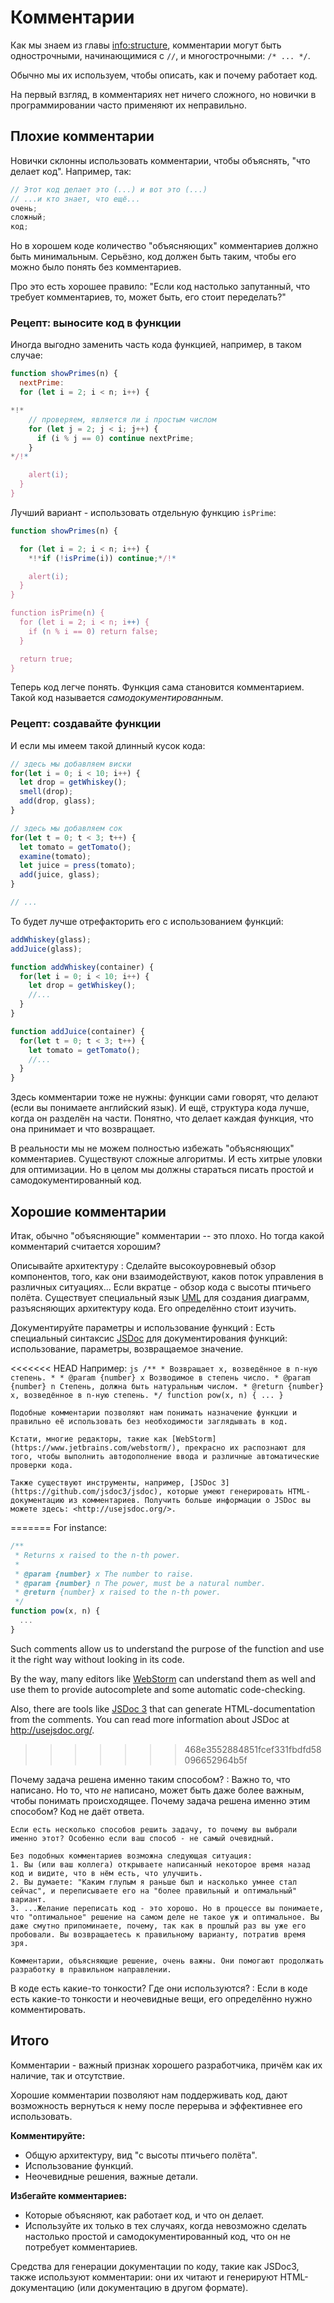 # Комментарии

Как мы знаем из главы <info:structure>, комментарии могут быть однострочными, начинающимися с `//`, и многострочными: `/* ... */`.

Обычно мы их используем, чтобы описать, как и почему работает код.

На первый взгляд, в комментариях нет ничего сложного, но новички в программировании часто применяют их неправильно.

## Плохие комментарии

Новички склонны использовать комментарии, чтобы объяснять, "что делает код". Например, так:

```js
// Этот код делает это (...) и вот это (...)
// ...и кто знает, что ещё...
очень;
сложный;
код;
```

Но в хорошем коде количество "объясняющих" комментариев должно быть минимальным. Серьёзно, код должен быть таким, чтобы его можно было понять без комментариев.

Про это есть хорошее правило: "Если код настолько запутанный, что требует комментариев, то, может быть, его стоит переделать?"

### Рецепт: выносите код в функции

Иногда выгодно заменить часть кода функцией, например, в таком случае:

```js
function showPrimes(n) {
  nextPrime:
  for (let i = 2; i < n; i++) {

*!*
    // проверяем, является ли i простым числом
    for (let j = 2; j < i; j++) {
      if (i % j == 0) continue nextPrime;
    }
*/!*

    alert(i);
  }
}
```

Лучший вариант - использовать отдельную функцию `isPrime`:


```js
function showPrimes(n) {

  for (let i = 2; i < n; i++) {
    *!*if (!isPrime(i)) continue;*/!*

    alert(i);  
  }
}

function isPrime(n) {
  for (let i = 2; i < n; i++) {
    if (n % i == 0) return false;
  }

  return true;
}
```

Теперь код легче понять. Функция сама становится комментарием. Такой код называется *самодокументированным*.

### Рецепт: создавайте функции

И если мы имеем такой длинный кусок кода:

```js
// здесь мы добавляем виски
for(let i = 0; i < 10; i++) {
  let drop = getWhiskey();
  smell(drop);
  add(drop, glass);
}

// здесь мы добавляем сок
for(let t = 0; t < 3; t++) {
  let tomato = getTomato();
  examine(tomato);
  let juice = press(tomato);
  add(juice, glass);
}

// ...
```

То будет лучше отрефакторить его с использованием функций:

```js
addWhiskey(glass);
addJuice(glass);

function addWhiskey(container) {
  for(let i = 0; i < 10; i++) {
    let drop = getWhiskey();
    //...
  }
}

function addJuice(container) {
  for(let t = 0; t < 3; t++) {
    let tomato = getTomato();
    //...
  }
}
```

Здесь комментарии тоже не нужны: функции сами говорят, что делают (если вы понимаете английский язык). И ещё, структура кода лучше, когда он разделён на части. Понятно, что делает каждая функция, что она принимает и что возвращает.

В реальности мы не можем полностью избежать "объясняющих" комментариев. Существуют сложные алгоритмы. И есть хитрые уловки для оптимизации. Но в целом мы должны стараться писать простой и самодокументированный код.

## Хорошие комментарии

Итак, обычно "объясняющие" комментарии -- это плохо. Но тогда какой комментарий считается хорошим?

Описывайте архитектуру
: Сделайте высокоуровневый обзор компонентов, того, как они взаимодействуют, каков поток управления в различных ситуациях... Если вкратце - обзор кода с высоты птичьего полёта. Существует специальный язык [UML](https://ru.wikipedia.org/wiki/UML) для создания диаграмм, разъясняющих архитектуру кода. Его определённо стоит изучить.

Документируйте параметры и использование функций
: Есть специальный синтаксис [JSDoc](https://ru.wikipedia.org/wiki/JSDoc) для документирования функций: использование, параметры, возвращаемое значение.

<<<<<<< HEAD
    Например:
    ```js
    /**
     * Возвращает x, возведённое в n-ную степень.
     *
     * @param {number} x Возводимое в степень число.
     * @param {number} n Степень, должна быть натуральным числом.
     * @return {number} x, возведённое в n-ную степень.
     */
    function pow(x, n) {
      ...
    }
    ```

    Подобные комментарии позволяют нам понимать назначение функции и правильно её использовать без необходимости заглядывать в код.

    Кстати, многие редакторы, такие как [WebStorm](https://www.jetbrains.com/webstorm/), прекрасно их распознают для того, чтобы выполнить автодополнение ввода и различные автоматические проверки кода.

    Также существуют инструменты, например, [JSDoc 3](https://github.com/jsdoc3/jsdoc), которые умеют генерировать HTML-документацию из комментариев. Получить больше информации о JSDoc вы можете здесь: <http://usejsdoc.org/>.
=======
For instance:
```js
/**
 * Returns x raised to the n-th power.
 *
 * @param {number} x The number to raise.
 * @param {number} n The power, must be a natural number.
 * @return {number} x raised to the n-th power.
 */
function pow(x, n) {
  ...
}
```

Such comments allow us to understand the purpose of the function and use it the right way without looking in its code.

By the way, many editors like [WebStorm](https://www.jetbrains.com/webstorm/) can understand them as well and use them to provide autocomplete and some automatic code-checking.

Also, there are tools like [JSDoc 3](https://github.com/jsdoc3/jsdoc) that can generate HTML-documentation from the comments. You can read more information about JSDoc at <http://usejsdoc.org/>.
>>>>>>> 468e3552884851fcef331fbdfd58096652964b5f

Почему задача решена именно таким способом?
: Важно то, что написано. Но то, что *не* написано, может быть даже более важным, чтобы понимать происходящее. Почему задача решена именно этим способом? Код не даёт ответа.

    Если есть несколько способов решить задачу, то почему вы выбрали именно этот? Особенно если ваш способ - не самый очевидный.

    Без подобных комментариев возможна следующая ситуация:
    1. Вы (или ваш коллега) открываете написанный некоторое время назад код и видите, что в нём есть, что улучшить.
    2. Вы думаете: "Каким глупым я раньше был и насколько умнее стал сейчас", и переписываете его на "более правильный и оптимальный" вариант.
    3. ...Желание переписать код - это хорошо. Но в процессе вы понимаете, что "оптимальное" решение на самом деле не такое уж и оптимальное. Вы даже смутно припоминаете, почему, так как в прошлый раз вы уже его пробовали. Вы возвращаетесь к правильному варианту, потратив время зря.

    Комментарии, объясняющие решение, очень важны. Они помогают продолжать разработку в правильном направлении.

В коде есть какие-то тонкости? Где они используются?
: Если в коде есть какие-то тонкости и неочевидные вещи, его определённо нужно комментировать.

## Итого

Комментарии - важный признак хорошего разработчика, причём как их наличие, так и отсутствие.

Хорошие комментарии позволяют нам поддерживать код, дают возможность вернуться к нему после перерыва и эффективнее его использовать.

**Комментируйте:**

- Общую архитектуру, вид "с высоты птичьего полёта".
- Использование функций.
- Неочевидные решения, важные детали.

**Избегайте комментариев:**

- Которые объясняют, как работает код, и что он делает.
- Используйте их только в тех случаях, когда невозможно сделать настолько простой и самодокументированный код, что он не потребует комментариев.

Средства для генерации документации по коду, такие как JSDoc3, также используют комментарии: они их читают и генерируют HTML-документацию (или документацию в другом формате).
